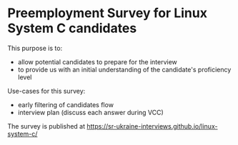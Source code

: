 # Preemployment Survey for Linux System C candidates

This purpose is to:
- allow potential candidates to prepare for the interview
- to provide us with an initial understanding of the candidate's proficiency level

Use-cases for this survey:
- early filtering of candidates flow
- interview plan (discuss each answer during VCC)

The survey is published at https://sr-ukraine-interviews.github.io/linux-system-c/

